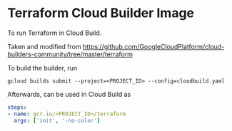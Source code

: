 # Terraform Cloud Builder Image
To run Terraform in Cloud Build.

Taken and modified from https://github.com/GoogleCloudPlatform/cloud-builders-community/tree/master/terraform

To build the builder, run
```
gcloud builds submit --project=<PROJECT_ID> --config=cloudbuild.yaml
```

Afterwards, can be used in Cloud Build as

```yaml
steps:
- name: gcr.io/<PROJECT_ID>/terraform
  args: ['init', '-no-color']
```